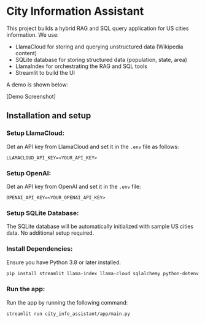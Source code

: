 # City Information Assistant

This project builds a hybrid RAG and SQL query application for US cities information. We use:

- LlamaCloud for storing and querying unstructured data (Wikipedia content)
- SQLite database for storing structured data (population, state, area)
- LlamaIndex for orchestrating the RAG and SQL tools
- Streamlit to build the UI

A demo is shown below:

[Demo Screenshot]

## Installation and setup

### Setup LlamaCloud:

Get an API key from LlamaCloud and set it in the `.env` file as follows:
```
LLAMACLOUD_API_KEY=<YOUR_API_KEY>
```

### Setup OpenAI:

Get an API key from OpenAI and set it in the `.env` file:
```
OPENAI_API_KEY=<YOUR_OPENAI_API_KEY>
```

### Setup SQLite Database:

The SQLite database will be automatically initialized with sample US cities data. No additional setup required.

### Install Dependencies:

Ensure you have Python 3.8 or later installed.

```bash
pip install streamlit llama-index llama-cloud sqlalchemy python-dotenv nest-asyncio
```

### Run the app:

Run the app by running the following command:

```bash
streamlit run city_info_assistant/app/main.py
``` 